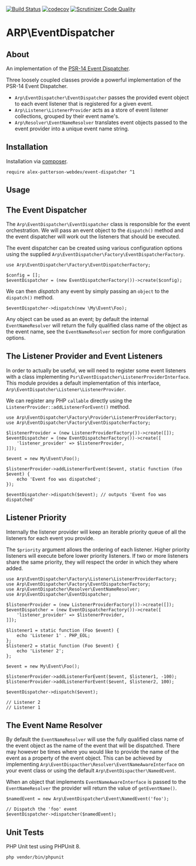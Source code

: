 [![Build Status](https://travis-ci.com/alex-patterson-webdev/event-dispatcher.svg?branch=master)](https://travis-ci.com/alex-patterson-webdev/event-dispatcher)
[![codecov](https://codecov.io/gh/alex-patterson-webdev/event-dispatcher/branch/master/graph/badge.svg)](https://codecov.io/gh/alex-patterson-webdev/event-dispatcher)
[![Scrutinizer Code Quality](https://scrutinizer-ci.com/g/alex-patterson-webdev/event-dispatcher/badges/quality-score.png?b=master)](https://scrutinizer-ci.com/g/alex-patterson-webdev/event-dispatcher/?branch=master)

# ARP\EventDispatcher

## About

An implementation of the [PSR-14 Event Dispatcher](https://www.php-fig.org/psr/psr-14/).

Three loosely coupled classes provide a powerful implementation of the PSR-14 Event Dispatcher.

- `Arp\EventDispatcher\EventDispatcher` passes the provided event object to each event listener that is registered for a given event.
- `Arp\Listener\ListenerProvider` acts as a store of event listener collections, grouped by their event name's.
- `Arp\Resolver\EventNameResolver` translates event objects passed to the event provider into a unique event name string.

## Installation

Installation via [composer](https://getcomposer.org).

    require alex-patterson-webdev/event-dispatcher ^1
        
## Usage

## The Event Dispatcher

The `Arp\EventDispatcher\EventDispatcher` class is responsible for the event orchestration. We will pass an event object to the `dispatch()` method
and the event dispatcher will work out the listeners that should be executed.

The event dispatcher can be created using various configuration options using the supplied `Arp\EventDispatcher\Factory\EventDispatcherFactory`.

    use Arp\EventDispatcher\Factory\EventDispatcherFactory;

    $config = [];
    $eventDispatcher = (new EventDispatcherFactory())->create($config);

We can then *dispatch* any event by simply passing an `object` to the `dispatch()` method.
    
    $eventDispatcher->dispatch(new \My\Event\Foo);

Any object can be used as an event; by default the internal `EventNameResolver` will return the fully qualified class name of the object as the event name, see 
the `EventNameResolver` section for more configuration options.

## The Listener Provider and Event Listeners
 
In order to actually be useful, we will need to register some event listeners with a class implementing `Psr\EventDispatcher\ListenerProviderInterface`. This
 module provides a default implementation of this interface, `Arp\EventDispatcher\Listener\ListenerProvider`.
 
We can register any PHP `callable` directly using the `ListenerProvider::addListenerForEvent()` method.
    
    use Arp\EventDispatcher\Factory\Provider\ListenerProviderFactory;
    use Arp\EventDispatcher\Factory\EventDispatcherFactory;

    $listenerProvider = (new ListenerProviderFactory())->create([]);
    $eventDispatcher = (new EventDispatcherFactory())->create([
        'listener_provider' => $listenerProvider,
    ]]);
    
    $event = new My\Event\Foo();
    
    $listenerProvider->addListenerForEvent($event, static function (Foo $event) {
        echo 'Event foo was dispatched';
    });
    
    $eventDispatcher->dispatch($event); // outputs 'Event foo was dispatched'

## Listener Priority
    
Internally the listener provider will keep an iterable priority queue of all the listeners for each event you provide.

The `$priority` argument allows the ordering of each listener. Higher priority listeners will execute before lower priority listeners. 
If two or more listeners share the same priority, they will respect the order in which they where added.
    
    use Arp\EventDispatcher\Factory\Listener\ListenerProviderFactory;
    use Arp\EventDispatcher\Factory\EventDispatcherFactory;
    use Arp\EventDispatcher\Resolver\EventNameResolver;
    use Arp\EventDispatcher\EventDispatcher;
    
    $listenerProvider = (new ListenerProviderFactory())->create([]);
    $eventDispatcher = (new EventDispatcherFactory())->create([
        'listener_provider' => $listenerProvider,
    ]]);
    
    $listener1 = static function (Foo $event) {
        echo 'Listener 1' . PHP_EOL;
    };
    $listener2 = static function (Foo $event) {
        echo 'Listener 2';
    };
    
    $event = new My\Event\Foo();
    
    $listenerProvider->addListenerForEvent($event, $listener1, -100);
    $listenerProvider->addListenerForEvent($event, $listener2, 100);
    
    $eventDispatcher->dispatch($event);
    
    // Listener 2
    // Listener 1

## The Event Name Resolver
 
By default the `EventNameResolver` will use the fully qualified class name of the event object as the name of the event that will be dispatched. There may 
however be times where you would like to provide the name of the event as a property of the event object. This can be achieved
by implementing `Arp\EventDispacther\Resolver\EventNameAwareInterface` on your event class or using the default `Arp\EventDispacther\NamedEvent`.

When an object that implements `EventNameAwareInterface` is passed to the `EventNameResolver` the provider will return the value of `getEventName()`.

    $namedEvent = new Arp\EventDispatcher\Event\NamedEvent('foo');
    
    // Dispatch the 'foo' event
    $eventDispatcher->dispatcher($namedEvent);   

## Unit Tests

PHP Unit test using PHPUnit 8.

    php vendor/bin/phpunit